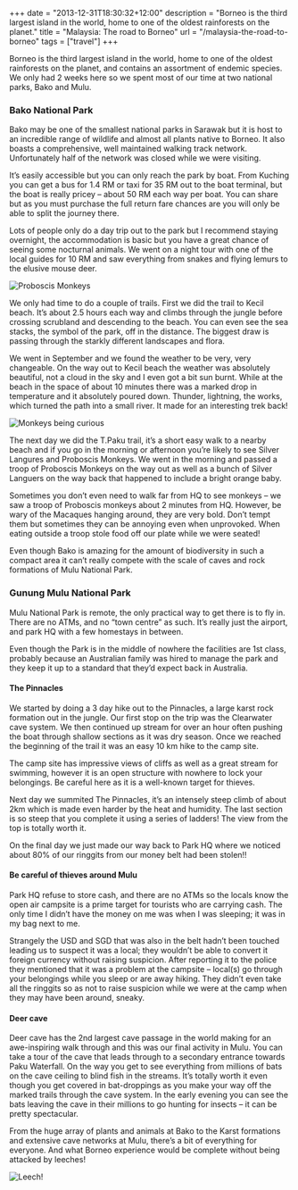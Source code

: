 +++
date = "2013-12-31T18:30:32+12:00"
description = "Borneo is the third largest island in the world, home to one of the oldest rainforests on the planet."
title = "Malaysia: The road to Borneo"
url = "/malaysia-the-road-to-borneo"
tags = ["travel"]
+++

Borneo is the third largest island in the world, home to one of the oldest rainforests on the planet, and contains an assortment of endemic species. We only had 2 weeks here so we spent most of our time at two national parks, Bako and Mulu.

### Bako National Park

Bako may be one of the smallest national parks in Sarawak but it is host to an incredible range of wildlife and almost all plants native to Borneo. It also boasts a comprehensive, well maintained walking track network. Unfortunately half of the network was closed while we were visiting.

It’s easily accessible but you can only reach the park by boat. From Kuching you can get a bus for 1.4 RM or taxi for 35 RM out to the boat terminal, but the boat is really pricey – about 50 RM each way per boat. You can share but as you must purchase the full return fare chances are you will only be able to split the journey there.

Lots of people only do a day trip out to the park but I recommend staying overnight, the accommodation is basic but you have a great chance of seeing some nocturnal animals. We went on a night tour with one of the local guides for 10 RM and saw everything from snakes and flying lemurs to the elusive mouse deer. 

![Proboscis Monkeys](/images/bako-monkey-hq.jpg)

We only had time to do a couple of trails. First we did the trail to Kecil beach. It’s about 2.5 hours each way and climbs through the jungle before crossing scrubland and descending to the beach. You can even see the sea stacks, the symbol of the park, off in the distance. The biggest draw is passing through the starkly different landscapes and flora.
 
We went in September and we found the weather to be very, very changeable. On the way out to Kecil beach the weather was absolutely beautiful, not a cloud in the sky and I even got a bit sun burnt. While at the beach in the space of about 10 minutes there was a marked drop in temperature and it absolutely poured down. Thunder, lightning, the works, which turned the path into a small river. It made for an interesting trek back!

![Monkeys being curious](/images/bako-monkey-sea.jpg)

The next day we did the T.Paku trail, it’s a short easy walk to a nearby beach and if you go in the morning or afternoon you’re likely to see Silver Langures and Proboscis Monkeys. We went in the morning and passed a troop of Proboscis Monkeys on the way out as well as a bunch of Silver Languers on the way back that happened to include a bright orange baby. 

Sometimes you don’t even need to walk far from HQ to see monkeys – we saw a troop of Proboscis monkeys about 2 minutes from HQ. However, be wary of the Macaques hanging around, they are very bold. Don’t tempt them but sometimes they can be annoying even when unprovoked. When eating outside a troop stole food off our plate while we were seated!

Even though Bako is amazing for the amount of biodiversity in such a compact area it can’t really compete with the scale of caves and rock formations of Mulu National Park.

### Gunung Mulu National Park

Mulu National Park is remote, the only practical way to get there is to fly in. There are no ATMs, and no “town centre” as such. It’s really just the airport, and park HQ with a few homestays in between. 

Even though the Park is in the middle of nowhere the facilities are 1st class, probably because an Australian family was hired to manage the park and they keep it up to a standard that they’d expect back in Australia.

#### The Pinnacles

We started by doing a 3 day hike out to the Pinnacles, a large karst rock formation out in the jungle. Our first stop on the trip was the Clearwater cave system. We then continued up stream for over an hour often pushing the boat through shallow sections as it was dry season. Once we reached the beginning of the trail it was an easy 10 km hike to the camp site. 

The camp site has impressive views of cliffs as well as a great stream for swimming, however it is an open structure with nowhere to lock your belongings. Be careful here as it is a well-known target for thieves. 

Next day we summited The Pinnacles, it’s an intensely steep climb of about 2km which is made even harder by the heat and humidity. The last section is so steep that you complete it using a series of ladders! The view from the top is totally worth it.

On the final day we just made our way back to Park HQ where we noticed about 80% of our ringgits from our money belt had been stolen!!

#### Be careful of thieves around Mulu

Park HQ refuse to store cash, and there are no ATMs so the locals know the open air campsite is a prime target for tourists who are carrying cash. The only time I didn’t have the money on me was when I was sleeping; it was in my bag next to me.

Strangely the USD and SGD that was also in the belt hadn’t been touched leading us to suspect it was a local; they wouldn’t be able to convert it foreign currency without raising suspicion. After reporting it to the police they mentioned that it was a problem at the campsite – local(s) go through your belongings while you sleep or are away hiking. They didn’t even take all the ringgits so as not to raise suspicion while we were at the camp when they may have been around, sneaky.

#### Deer cave

Deer cave has the 2nd largest cave passage in the world making for an awe-inspiring walk through and this was our final activity in Mulu. You can take a tour of the cave that leads through to a secondary entrance towards Paku Waterfall. On the way you get to see everything from millions of bats on the cave ceiling to blind fish in the streams. It’s totally worth it even though you get covered in bat-droppings as you make your way off the marked trails through the cave system. In the early evening you can see the bats leaving the cave in their millions to go hunting for insects – it can be pretty spectacular.

From the huge array of plants and animals at Bako to the Karst formations and extensive cave networks at Mulu, there’s a bit of everything for everyone. And what Borneo experience would be complete without being attacked by leeches! 

![Leech!](/images/mulu-leech.jpg)